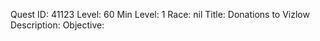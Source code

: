 Quest ID: 41123
Level: 60
Min Level: 1
Race: nil
Title: Donations to Vizlow
Description: 
Objective: 
